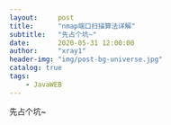 ```yaml
---
layout:     post
title:      "nmap端口扫描算法详解"
subtitle:   "先占个坑~"
date:       2020-05-31 12:00:00
author:     "xray1"
header-img: "img/post-bg-universe.jpg"
catalog: true
tags:
    - JavaWEB
---
```


先占个坑~